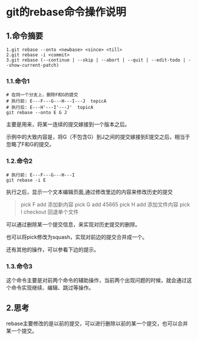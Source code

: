 # git的rebase命令操作说明

## 1.命令摘要

```shell
1.git rebase --onto <newbase> <since> <till>
2.git rebase -i <commit>
3.git rebase (--continue | --skip | --abort | --quit | --edit-todo | --show-current-patch)
```

### 1.1.命令1

```shell
# 在同一个分支上，删除F和G的提交
# 执行前: E---F---G---H---I---J  topicA
# 执行后: E---H'---I'---J'  topicA
git rebase --onto E G J
```

主要是用来，将某一连续的提交嫁接到一个版本之后。

示例中的大致内容是，将G（不包含G）到J之间的提交嫁接到E提交之后，相当于忽略了F和G的提交。

### 1.2.命令2

```shell
# 执行前: E---F---G---H---I
git rebase -i E
```

执行之后，显示一个文本编辑页面,通过修改里边的内容来修改历史的提交

> pick F add 添加新内容
> pick G add 45665
> pick H add 添加文件内容
> pick I checkout 回退单个文件

可以通过删除某一个提交信息，来实现对历史提交的删除。

也可以将pick修改为squash，实现对前边的提交合并成一个。

还有其他的操作，可以参看下边的提示。

### 1.3.命令3

这个命令主要是对前两个命令的辅助操作，当前两个出现问题的时候，就会通过这个命令实现继续、编辑、跳过等操作。

## 2.思考

rebase主要修改的是以前的提交，可以进行删除以前的某一个提交，也可以合并某一个提交。